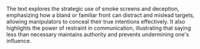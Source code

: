 The text explores the strategic use of smoke screens and deception, emphasizing how a bland or familiar front can distract and mislead targets, allowing manipulators to conceal their true intentions effectively. It also highlights the power of restraint in communication, illustrating that saying less than necessary maintains authority and prevents undermining one's influence.

